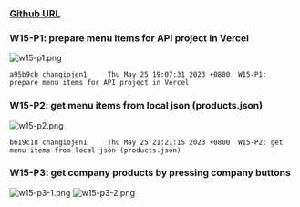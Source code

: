 ### [Github URL](https://github.com/changiojen1/1112-1N-js-demo-208410224.git)

### W15-P1: prepare menu items for API project in Vercel

![w15-p1.png](https://ztflbjygdewbkwpghxwx.supabase.co/storage/v1/object/public/md-img/img/w15-p1.png)

```
a95b9cb changiojen1     Thu May 25 19:07:31 2023 +0800  W15-P1: prepare menu items for API project in Vercel
```

### W15-P2: get menu items from local json (products.json)

![w15-p2.png](https://ztflbjygdewbkwpghxwx.supabase.co/storage/v1/object/public/md-img/img/w15-p2.png)

```
b619c18 changiojen1     Thu May 25 21:21:15 2023 +0800  W15-P2: get menu items from local json (products.json)

```

### W15-P3: get company products by pressing company buttons

![w15-p3-1.png](https://ztflbjygdewbkwpghxwx.supabase.co/storage/v1/object/public/md-img/img/w15-p3-1.png)
![w15-p3-2.png](https://ztflbjygdewbkwpghxwx.supabase.co/storage/v1/object/public/md-img/img/w15-p3-2.png)

```


```
